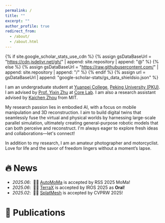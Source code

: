 ```yaml
---
permalink: /
title: ""
excerpt: ""
author_profile: true
redirect_from: 
  - /about/
  - /about.html
---
```


{% if site.google_scholar_stats_use_cdn %}
{% assign gsDataBaseUrl = "https://cdn.jsdelivr.net/gh/" | append: site.repository | append: "@" %}
{% else %}
{% assign gsDataBaseUrl = "https://raw.githubusercontent.com/" | append: site.repository | append: "/" %}
{% endif %}
{% assign url = gsDataBaseUrl | append: "google-scholar-stats/gs_data_shieldsio.json" %}

<span class='anchor' id='about-me'></span>

I am an undergraduate student at [Yuanpei College](https://yuanpei.pku.edu.cn/en/), [Peking University (PKU)]([https://www.pku.edu.cn/](https://english.pku.edu.cn/)). I am advised by [Prof. Yixin Zhu](https://yzhu.io/) at [Core Lab](https://yzhu.io/). I am also a research assistant advised by [Kaichen Zhou](https://wang.hms.harvard.edu/team/kaichen-zhou-phd/) from MIT.

My research passion lies in embodied AI, with a focus on mobile manipulation and 3D reconstruction. I aim to build digital twins that seamlessly fuse the virtual and physical worlds by harnessing large-scale parallel simulation, ultimately creating general-purpose robotic models that can both perceive and reconstruct. I'm always eager to explore fresh ideas and collaborations—let's connect!

In addition to my research, I am an amateur photographer and motorcyclist. Love for life and the savor of freedom lingers without a moment’s lapse.

# 🔥 News
- *2025.06*: &nbsp;🎉🎉 [AutoMoMa](https://openreview.net/pdf?id=mi766Y2K6Y) is accepted by RSS 2025 MoMa!
- *2025.06*: &nbsp;🎉🎉 [TerraX](http://poss.pku.edu.cn/terrax.html) is accepted by IROS 2025 as **Oral**!
- *2025.02*: &nbsp;🎉🎉 [SplatMesh](https://arxiv.org/abs/2312.15856) is accepted by CVPRW 2025!
 <!-- - *2025.07*: &nbsp;🎉🎉 [AADNet]() is accepted by SMC 2025! -->
 <!-- - *2025.04*: &nbsp;🎉🎉 [StyleCraft](https://doi.org/10.1007/978-981-96-9866-0_20) is accepted by ICIC 2025! -->

# 📝 Publications 
<!-- AADNet -->
<div style="display:none">
<div class='paper-box'><div class='paper-box-image'><div><div class="badge">SMC 2025</div><img src='images/papers/AADNet.png' alt="sym" width="100%"></div></div>
<div class='paper-box-text' markdown="1">
[AADNet: A Human-Mind-Inspired Multi-Modal Framework for Object Concept Learning]()
  
Chao Tang\*, **Xinhai Chang**\*

</div>
</div>

<!-- StyleCraft -->
<div style="display:none">
<div class='paper-box'><div class='paper-box-image'><div><div class="badge">ICIC2025 Oral</div><img src='images/papers/StyleCraft.png' alt="sym" width="100%"></div></div>
<div class='paper-box-text' markdown="1">
[StyleCraft: High-Quality Arbitrary Style Transfer via Unified Content-Style Fusion](https://doi.org/10.1007/978-981-96-9866-0_20)
  
Chao Tang\*, **Xinhai Chang**\*

[**Paper**](https://doi.org/10.1007/978-981-96-9866-0_20)

</div>
</div>


<!-- AutoMoMa -->
<div class='paper-box'><div class='paper-box-image'><div><div class="badge">RSS2025 Workshop</div><img src='images/papers/AutoMoMa.png' alt="sym" width="100%"></div></div>
<div class='paper-box-text' markdown="1">
[A Scalable Whole-body Trajectory Generator for Coordinated Mobile Manipulation](https://openreview.net/pdf?id=mi766Y2K6Y)

Yida Niu\*, **Xinhai Chang**\*, Xin Liu\*, Ziyuan Jiao, Yixin Zhu

[**Paper**](https://openreview.net/pdf?id=mi766Y2K6Y)
|
[**Project**](https://automoma.pages.dev/)
<!-- | -->
<!-- [**Code**]() -->

- AutoMoMa is a system that efficiently generates high-quality whole-body trajectories using Virtual Kinematic Chain (VKC) modeling and GPU-accelerated motion planning at a rate of 2.5k valid episodes per hour per consumer-level GPU, which generalizes across diverse household layouts, interactive objects, robot morphologies, and manipulation tasks while ensuring physical feasibility and strict constraint satisfaction.

</div>
</div>

<!-- TerraX -->
<div class='paper-box'><div class='paper-box-image'><div><div class="badge">IROS2025 Oral</div><img src='images/papers/TerraX.png' alt="sym" width="100%"></div></div>
<div class='paper-box-text' markdown="1">
[TerraX: Visual Terrain Classification Enhanced by Vision-Language Models](https://arxiv.org/abs/2312.15856)
  
Hongze Li\*, Xuchuan Huang\*, **Xinhai Chang**\*, Jun Zhou, Huijing Zhao

<!-- [**Paper**]() -->
<!-- | -->
[**Project**](http://poss.pku.edu.cn/terrax.html)
|
<!-- [**Code**]() -->

- TerraX is a vision-language framework for terrain classification, featuring the TerraData dataset, TerraBench benchmark, and TerraCLIP model.


</div>
</div>


<!-- SplatMesh -->
<div class='paper-box'><div class='paper-box-image'><div><div class="badge">CVPRW2025</div><img src='images/papers/SplatMesh.png' alt="sym" width="100%"></div></div>
<div class='paper-box-text' markdown="1">
[SplatMesh: Interactive 3D Segmentation and Editing Using Mesh-Based Gaussian Splatting](https://arxiv.org/abs/2312.15856)
  
Kaichen Zhou\*, Lanqing Hong\*, **Xinhai Chang**\*, Yingji Zhong, Enze Xie, Hao Dong, Zhihao Li, Yongxin Yang, Zhenguo Li, Wei Zhang

[**Paper**](https://arxiv.org/abs/2312.15856)
<!-- | -->
<!-- [**Project**]() -->
|
[**Code**](https://github.com/kaichen-z/SplatMesh)

- SplatMesh is a novel fine-grained interactive 3D segmentation and editing algorithm that integrates 3D Gaussian Splat with a precomputed mesh and could adjust the memory request based on the requirement. 



# 🎖 Honors and Awards
- *2024* Second-class Scholarship, Peking University
- *2024* **First Prize**, 21st Jiang Zehan Cup Mathematical Modeling Competition
- *2023* Xing Zhengde Scholarship, Yuanpei College
- *2023* Third-class Scholarship, Peking University


# 📖 Experiences
- *2022.09 - now*, **Undergraduate Student**, Data Science and Artificial Intelligence, Peking University
- *2024.05 - 2024.08*, **Volunteer Teacher**, International Asian Liver Center, Gansu, China


# 💁‍♂️ Services
<!-- - Teaching Assistant: Introduction to Computation A (Autumn 2025, by [Prof. Ge Li](https://ligechina.github.io/)) -->
- Teaching Assistant: Introduction to Computation B (Autumn 2025, by [Prof. Jun Sun](https://deepvideolab.top/))
- Teaching Assistant: Introduction to Computation C (Autumn 2025, by [Prof. Baobao Chang](https://cs.pku.edu.cn/info/1090/1648.htm))
- Teaching Assistant: Introduction to Computer System (Autumn 2024, by [Prof. Lu Zhang](https://cs.pku.edu.cn/info/1086/1729.htm))


# [📸 Photography]()
